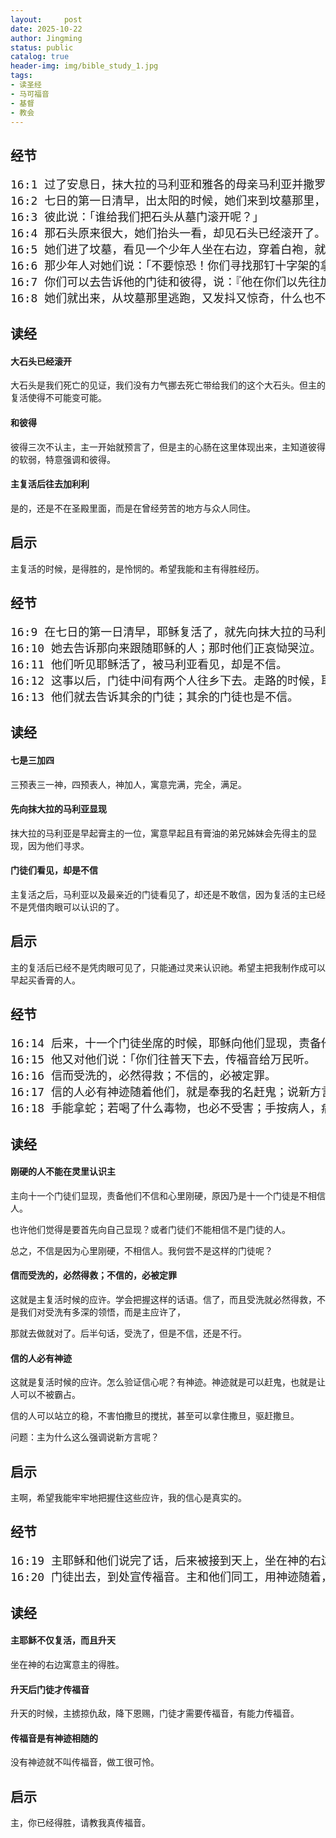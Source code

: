 ```yaml
---
layout:     post
date: 2025-10-22
author: Jingming
status: public
catalog: true
header-img: img/bible_study_1.jpg
tags:
- 读圣经
- 马可福音
- 基督
- 教会
---
```


## 经节
<pre style="font-size: 18px;">
16:1 过了安息日，抹大拉的马利亚和雅各的母亲马利亚并撒罗米，买了香膏要去膏耶稣的身体。
16:2 七日的第一日清早，出太阳的时候，她们来到坟墓那里，
16:3 彼此说：「谁给我们把石头从墓门滚开呢？」
16:4 那石头原来很大，她们抬头一看，却见石头已经滚开了。
16:5 她们进了坟墓，看见一个少年人坐在右边，穿着白袍，就甚惊恐。
16:6 那少年人对她们说：「不要惊恐！你们寻找那钉十字架的拿撒勒人耶稣，他已经复活了，不在这里。请看安放他的地方。
16:7 你们可以去告诉他的门徒和彼得，说：『他在你们以先往加利利去。在那里你们要见他，正如他从前所告诉你们的。』」
16:8 她们就出来，从坟墓那里逃跑，又发抖又惊奇，什么也不告诉人，因为她们害怕。
</pre>

## 读经

#### 大石头已经滚开

大石头是我们死亡的见证，我们没有力气挪去死亡带给我们的这个大石头。但主的复活使得不可能变可能。

#### 和彼得

彼得三次不认主，主一开始就预言了，但是主的心肠在这里体现出来，主知道彼得的软弱，特意强调和彼得。

#### 主复活后往去加利利

是的，还是不在圣殿里面，而是在曾经劳苦的地方与众人同住。

## 启示

主复活的时候，是得胜的，是怜悯的。希望我能和主有得胜经历。

## 经节
<pre style="font-size: 18px;">
16:9 在七日的第一日清早，耶稣复活了，就先向抹大拉的马利亚显现（耶稣从她身上曾赶出七个鬼）。
16:10 她去告诉那向来跟随耶稣的人；那时他们正哀恸哭泣。
16:11 他们听见耶稣活了，被马利亚看见，却是不信。
16:12 这事以后，门徒中间有两个人往乡下去。走路的时候，耶稣变了形象，向他们显现。
16:13 他们就去告诉其余的门徒；其余的门徒也是不信。
</pre>

## 读经

#### 七是三加四

三预表三一神，四预表人，神加人，寓意完满，完全，满足。

#### 先向抹大拉的马利亚显现

抹大拉的马利亚是早起膏主的一位，寓意早起且有膏油的弟兄姊妹会先得主的显现，因为他们寻求。

#### 门徒们看见，却是不信

主复活之后，马利亚以及最亲近的门徒看见了，却还是不敢信，因为复活的主已经不是凭借肉眼可以认识的了。

## 启示

主的复活后已经不是凭肉眼可见了，只能通过灵来认识祂。希望主把我制作成可以早起买香膏的人。

## 经节
<pre style="font-size: 18px;">
16:14 后来，十一个门徒坐席的时候，耶稣向他们显现，责备他们不信，心里刚硬，因为他们不信那些在他复活以后看见他的人。
16:15 他又对他们说：「你们往普天下去，传福音给万民听。
16:16 信而受洗的，必然得救；不信的，必被定罪。
16:17 信的人必有神迹随着他们，就是奉我的名赶鬼；说新方言；
16:18 手能拿蛇；若喝了什么毒物，也必不受害；手按病人，病人就必好了。」
</pre>

## 读经

#### 刚硬的人不能在灵里认识主

主向十一个门徒们显现，责备他们不信和心里刚硬，原因乃是十一个门徒是不相信人。

也许他们觉得是要首先向自己显现？或者门徒们不能相信不是门徒的人。

总之，不信是因为心里刚硬，不相信人。我何尝不是这样的门徒呢？

#### 信而受洗的，必然得救；不信的，必被定罪

这就是主复活时候的应许。学会把握这样的话语。信了，而且受洗就必然得救，不是我们对受洗有多深的领悟，而是主应许了，

那就去做就对了。后半句话，受洗了，但是不信，还是不行。

#### 信的人必有神迹

这就是复活时候的应许。怎么验证信心呢？有神迹。神迹就是可以赶鬼，也就是让人可以不被霸占。

信的人可以站立的稳，不害怕撒旦的搅扰，甚至可以拿住撒旦，驱赶撒旦。

问题：主为什么这么强调说新方言呢？

## 启示

主啊，希望我能牢牢地把握住这些应许，我的信心是真实的。

## 经节
<pre style="font-size: 18px;">
16:19 主耶稣和他们说完了话，后来被接到天上，坐在神的右边。
16:20 门徒出去，到处宣传福音。主和他们同工，用神迹随着，证实所传的道。阿们！
</pre>

## 读经

#### 主耶稣不仅复活，而且升天

坐在神的右边寓意主的得胜。

#### 升天后门徒才传福音

升天的时候，主掳掠仇敌，降下恩赐，门徒才需要传福音，有能力传福音。

#### 传福音是有神迹相随的

没有神迹就不叫传福音，做工很可怜。

## 启示

主，你已经得胜，请教我真传福音。